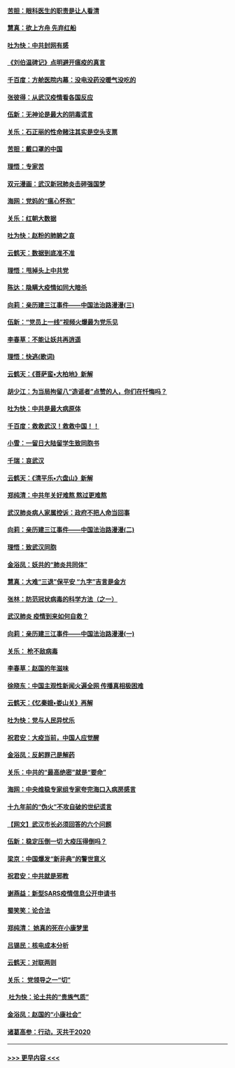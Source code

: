 #### [苦胆：眼科医生的职责是让人看清](../pages/nsc993/n11853840.md?t=02091231) 
#### [慧真：欲上方舟 先弃红船](../pages/nsc993/n11853483.md?t=02091231) 
#### [吐为快：中共封网有感](../pages/nsc993/n11852575.md?t=02091231) 
#### [《刘伯温碑记》点明避开瘟疫的真言](../pages/nsc993/n11852128.md?t=02091231) 
#### [千百度：方舱医院内幕：没电没药没暖气没吃的](../pages/nsc993/n11850211.md?t=02091231) 
#### [张彼得：从武汉疫情看各国反应](../pages/nsc993/n11850102.md?t=02091231) 
#### [伍新：无神论是最大的阴毒谎言](../pages/nsc993/n11846129.md?t=02091231) 
#### [关乐：石正丽的性命赌注其实是空头支票](../pages/nsc993/n11846109.md?t=02091231) 
#### [苦胆：戴口罩的中国](../pages/nsc993/n11845576.md?t=02091231) 
#### [理悟：专家苦](../pages/nsc993/n11845564.md?t=02091231) 
#### [双元漫画：武汉新冠肺炎击碎强国梦](../pages/nsc993/n11843320.md?t=02091231) 
#### [海网：党妈的“瘟心怀抱”](../pages/nsc993/n11840740.md?t=02091231) 
#### [关乐：红朝大数据](../pages/nsc993/n11840675.md?t=02091231) 
#### [吐为快：赵粉的肺腑之哀](../pages/nsc993/n11840618.md?t=02091231) 
#### [云鹤天：数据到底准不准](../pages/nsc993/n11840325.md?t=02091231) 
#### [理悟：甩掉头上中共党](../pages/nsc993/n11838826.md?t=02091231) 
#### [陈达：隐瞒大疫情如同大暗杀](../pages/nsc993/n11838771.md?t=02091231) 
#### [向莉：亲历建三江事件——中国法治路漫漫(三)](../pages/nsc993/n11831825.md?t=02091231) 
#### [伍新：“党员上一线”视频火爆最为党乐见](../pages/nsc993/n11838200.md?t=02091231) 
#### [李春草：不能让妖共再逍遥](../pages/nsc993/n11838102.md?t=02091231) 
#### [理悟：快逃(歌词)](../pages/nsc993/n11838083.md?t=02091231) 
#### [云鹤天：《菩萨蛮▪大柏地》新解](../pages/nsc993/n11838059.md?t=02091231) 
#### [胡少江：为当局拘留八“造谣者”点赞的人，你们在忏悔吗？](../pages/nsc993/n11836801.md?t=02091231) 
#### [吐为快：中共是最大病原体](../pages/nsc993/n11836748.md?t=02091231) 
#### [千百度：救救武汉！救救中国！！](../pages/nsc993/n11836145.md?t=02091231) 
#### [小雪：一留日大陆留学生致同胞书](../pages/nsc993/n11834624.md?t=02091231) 
#### [千瑞：哀武汉](../pages/nsc993/n11833647.md?t=02091231) 
#### [云鹤天：《清平乐▪六盘山》新解](../pages/nsc993/n11833611.md?t=02091231) 
#### [郑纯清：中共年关好难熬 熬过更难熬](../pages/nsc993/n11833489.md?t=02091231) 
#### [武汉肺炎病人家属控诉：政府不把人命当回事](../pages/nsc993/n11833205.md?t=02091231) 
#### [向莉：亲历建三江事件——中国法治路漫漫(二)](../pages/nsc993/n11829102.md?t=02091231) 
#### [理悟：致武汉同胞](../pages/nsc993/n11831522.md?t=02091231) 
#### [金浴凤：妖共的“肺炎共同体”](../pages/nsc993/n11829448.md?t=02091231) 
#### [慧真：大难“三退”保平安 “九字”吉言是金方](../pages/nsc993/n11829501.md?t=02091231) 
#### [张林：防范冠状病毒的科学方法（之一）](../pages/nsc993/n11828618.md?t=02091231) 
#### [武汉肺炎 疫情到来如何自救？](../pages/nsc993/n11827632.md?t=02091231) 
#### [向莉：亲历建三江事件——中国法治路漫漫(一)](../pages/nsc993/n11827190.md?t=02091231) 
#### [关乐： 枪不敌病毒](../pages/nsc993/n11826746.md?t=02091231) 
#### [李春草：赵国的年滋味](../pages/nsc993/n11826321.md?t=02091231) 
#### [徐晓东：中国主观性新闻火遍全网 传播真相极困难](../pages/nsc993/n11826508.md?t=02091231) 
#### [云鹤天：《忆秦娥▪娄山关》再解](../pages/nsc993/n11824682.md?t=02091231) 
#### [吐为快：党与人民异忧乐](../pages/nsc993/n11824660.md?t=02091231) 
#### [祝君安：大疫当前，中国人应觉醒](../pages/nsc993/n11821946.md?t=02091231) 
#### [金浴凤：反躬罪己是解药](../pages/nsc993/n11820280.md?t=02091231) 
#### [关乐：中共的“最高绝密”就是“要命”](../pages/nsc993/n11816946.md?t=02091231) 
#### [海网：中央维稳专家组专家夸完海口入病房感言](../pages/nsc993/n11815138.md?t=02091231) 
#### [十九年前的“伪火”不攻自破的世纪谎言](../pages/nsc993/n11813238.md?t=02091231) 
#### [【网文】武汉市长必须回答的六个问题](../pages/nsc993/n11813848.md?t=02091231) 
#### [伍新：稳定压倒一切 大疫压得倒吗？](../pages/nsc993/n11812634.md?t=02091231) 
#### [梁京：中国爆发“新非典”的警世意义](../pages/nsc993/n11812554.md?t=02091231) 
#### [祝君安：中共就是邪教](../pages/nsc993/n11812431.md?t=02091231) 
#### [谢燕益：新型SARS疫情信息公开申请书](../pages/nsc993/n11808840.md?t=02091231) 
#### [蜀笑笑：论合法](../pages/nsc993/n11808064.md?t=02091231) 
#### [郑纯清： 她真的死在小康梦里](../pages/nsc993/n11806623.md?t=02091231) 
#### [吕锡民：核电成本分析](../pages/nsc993/n11806284.md?t=02091231) 
#### [云鹤天：对联两则](../pages/nsc993/n11805957.md?t=02091231) 
#### [关乐： 党领导之一“切”](../pages/nsc993/n11804505.md?t=02091231) 
#### [ 吐为快：论土共的“贵族气质”](../pages/nsc993/n11804490.md?t=02091231) 
#### [金浴凤：赵国的“小康社会”](../pages/nsc993/n11804452.md?t=02091231) 
#### [诸葛高参：行动，灭共于2020](../pages/nsc993/n11804120.md?t=02091231) 

----
#### [ >>> 更早内容 <<< ](../indexes/nsc993-earlier.md)
